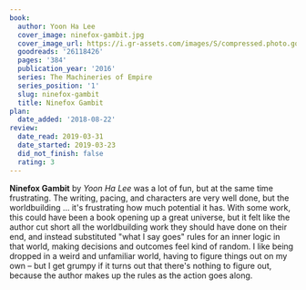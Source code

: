 ```yaml
---
book:
  author: Yoon Ha Lee
  cover_image: ninefox-gambit.jpg
  cover_image_url: https://i.gr-assets.com/images/S/compressed.photo.goodreads.com/books/1446557461l/26118426._SX98_.jpg
  goodreads: '26118426'
  pages: '384'
  publication_year: '2016'
  series: The Machineries of Empire
  series_position: '1'
  slug: ninefox-gambit
  title: Ninefox Gambit
plan:
  date_added: '2018-08-22'
review:
  date_read: 2019-03-31
  date_started: 2019-03-23
  did_not_finish: false
  rating: 3
---
```


**Ninefox Gambit** by *Yoon Ha Lee* was a lot of fun, but at the same time frustrating. The writing, pacing, and characters are very well done, but the worldbuilding … it's frustrating how much potential it has. With some work, this could have been a book opening up a great universe, but it felt like the author cut short all the worldbuilding work they should have done on their end, and instead substituted "what I say goes" rules for an inner logic in that world, making decisions and outcomes feel kind of random. I like being dropped in a weird and unfamiliar world, having to figure things out on my own – but I get grumpy if it turns out that there's nothing to figure out, because the author makes up the rules as the action goes along.
